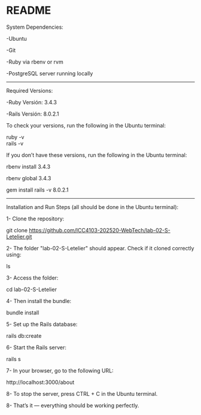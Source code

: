 # README
System Dependencies:

-Ubuntu

-Git

-Ruby via rbenv or rvm

-PostgreSQL server running locally

--------------------------------------------

Required Versions:

-Ruby Versión: 3.4.3

-Rails Versión: 8.0.2.1

To check your versions, run the following in the Ubuntu terminal:

ruby -v       
rails -v      
     


If you don’t have these versions, run the following in the Ubuntu terminal:


rbenv install 3.4.3

rbenv global 3.4.3

gem install rails -v 8.0.2.1

--------------------------------------------

Installation and Run Steps (all should be done in the Ubuntu terminal):

1- Clone the repository:

git clone https://github.com/ICC4103-202520-WebTech/lab-02-S-Letelier.git

2- The folder "lab-02-S-Letelier" should appear. Check if it cloned correctly using:  

ls

3- Access the folder:

cd lab-02-S-Letelier

4- Then install the bundle:

bundle install

5- Set up the Rails database:

rails db:create

6- Start the Rails server:

rails s

7- In your browser, go to the following URL:

http://localhost:3000/about

8- To stop the server, press CTRL + C in the Ubuntu terminal.

8- That’s it — everything should be working perfectly.
